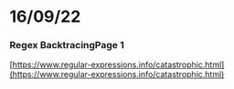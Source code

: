 # 16/09/22

### Regex BacktracingPage 1

[https://www.regular-expressions.info/catastrophic.html](https://www.regular-expressions.info/catastrophic.html)
